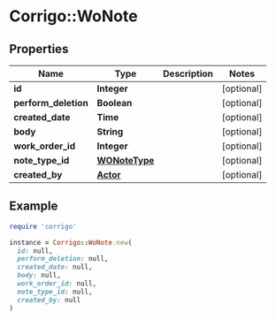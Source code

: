 # Corrigo::WoNote

## Properties

| Name | Type | Description | Notes |
| ---- | ---- | ----------- | ----- |
| **id** | **Integer** |  | [optional] |
| **perform_deletion** | **Boolean** |  | [optional] |
| **created_date** | **Time** |  | [optional] |
| **body** | **String** |  | [optional] |
| **work_order_id** | **Integer** |  | [optional] |
| **note_type_id** | [**WONoteType**](WONoteType.md) |  | [optional] |
| **created_by** | [**Actor**](Actor.md) |  | [optional] |

## Example

```ruby
require 'corrigo'

instance = Corrigo::WoNote.new(
  id: null,
  perform_deletion: null,
  created_date: null,
  body: null,
  work_order_id: null,
  note_type_id: null,
  created_by: null
)
```

